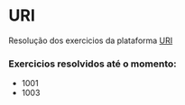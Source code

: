 # URI
Resolução dos exercicios da plataforma [URI](https://www.urionlinejudge.com.br)

### Exercicios resolvidos até o momento:
* 1001
* 1003
